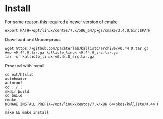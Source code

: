 # Install
For some reason this required a newer version of cmake
```
export PATH=/opt/linux/centos/7.x/x86_64/pkgs/cmake/3.4.0/bin:$PATH
```
Download and Uncompress
```
wget https://github.com/pachterlab/kallisto/archive/v0.44.0.tar.gz
#mv v0.44.0.tar.gz kallisto_linux-v0.44.0_src.tar.gz
tar -xf kallisto_linux-v0.44.0_src.tar.gz
```
Proceed with install
```
cd ext/htslib
autoheader
autoconf
cd ../..
mkdir build
cd build
cmake -DCMAKE_INSTALL_PREFIX=/opt/linux/centos/7.x/x86_64/pkgs/kallisto/0.44.0 ..
make && make install
```
